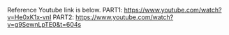 Reference Youtube link is below.
PART1: https://www.youtube.com/watch?v=He0xK1x-vnI
PART2: https://www.youtube.com/watch?v=g9SewnLpTE0&t=604s
